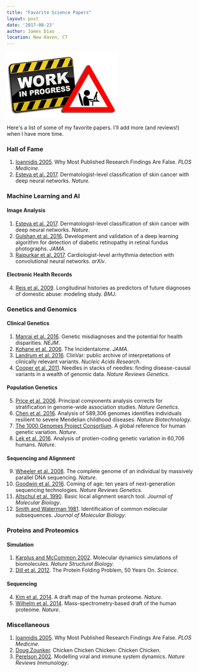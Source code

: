 ```yaml
---
title: "Favorite Science Papers"
layout: post
date: '2017-08-23'
author: James Diao
location: New Haven, CT
---
```


![In Progress](/img/in-progress.png)

Here's a list of some of my favorite papers. I'll add more (and reviews!) when I have more time. 

### Hall of Fame 
1. [Ioannidis 2005](http://journals.plos.org/plosmedicine/article?id=10.1371/journal.pmed.0020124). Why Most Published Research Findings Are False. <em>PLOS Medicine</em>.  
2. [Esteva et al. 2017](http://www.nature.com/nature/journal/v542/n7639/full/nature21056.html). Dermatologist-level classification of skin cancer with deep neural networks. <em>Nature</em>.    



### Machine Learning and AI 

#### Image Analysis
1. [Esteva et al. 2017](http://www.nature.com/nature/journal/v542/n7639/full/nature21056.html). Dermatologist-level classification of skin cancer with deep neural networks. <em>Nature</em>.    
2. [Gulshan et al. 2016](http://jamanetwork.com/journals/jama/fullarticle/211038). Development and validation of a deep learning algorithm for detection of diabetic retinopathy in retinal fundus photographs. <em>JAMA</em>.
3. [Rajpurkar et al. 2017](http://arxiv.org/pdf/1707.01836.pdf). Cardiologist-level arrhythmia detection with convolutional neural networks. <em>arXiv</em>.  

#### Electronic Health Records
4. [Reis et al. 2009](http://www.bmj.com/content/339/bmj.b3677). Longitudinal histories as predictors of future diagnoses of domestic abuse: modeling study. <em>BMJ</em>. 


### Genetics and Genomics

#### Clinical Genetics
1. [Manrai et al. 2016](http://jamanetwork.com/journals/jama/fullarticle/211038). Genetic misdiagnoses and the potential for health disparities. <em>NEJM</em>.
2. [Kohane et al. 2006](https://jamanetwork.com/journals/jama/article-abstract/211038?redirect=true). The Incidentalome. <em>JAMA</em>.  
3. [Landrum et al. 2016](http://academic.oup.com/nar/article-lookup/doi/10.1093/nar/gkv1222). ClinVar: public archive of interpretations of clinically relevant variants. <em>Nucleic Acids Research</em>. 
4. [Cooper et al. 2011](http://www.nature.com/nrg/journal/v12/n9/full/nrg3046.html). Needles in stacks of needles: finding disease-causal variants in a wealth of genomic data. <em>Nature Reviews Genetics</em>. 

#### Population Genetics
5. [Price et al. 2006](http://www.ncbi.nlm.nih.gov/pubmed/16862161). Principal components analysis corrects for stratification in genome-wide association studies. <em>Nature Genetics</em>. 
6. [Chen et al. 2016](http://www.nature.com/nbt/journal/v34/n5/full/nbt.3514.html). Analysis of 589,306 genomes identifies individuals resilient to severe Mendelian childhood diseases. <em>Nature Biotechnology</em>.
7. [The 1000 Genomes Project Consortium](http://www.nature.com/articles/nature15393). A global reference for human genetic variation. <em>Nature</em>.
8. [Lek et al. 2016](https://www.nature.com/articles/nature19057). Analysis of protien-coding genetic variation in 60,706 humans. <em>Nature</em>.  

#### Sequencing and Alignment
9. [Wheeler et al. 2008](http://www.nature.com/nature/journal/v452/n7189/full/nature06884.html). The complete genome of an individual by massively parallel DNA sequencing. <em>Nature</em>. 
10. [Goodwin et al. 2016](http://www.ncbi.nlm.nih.gov/pubmed/27184599). Coming of age: ten years of next-generation sequencing technologies. <em>Nature Reviews Genetics</em>. 
11. [Altschul et al. 1990](http://www.sciencedirect.com/science/article/pii/S0022283605803602). Basic local alignment search tool. <em>Journal of Molecular Biology</em>. 
12. [Smith and Waterman 1981](http://www.sciencedirect.com/science/article/pii/0022283681900875). Identification of common molecular subsequences. <em>Journal of Molecular Biology</em>. 


### Proteins and Proteomics

#### Simulation
1. [Karplus and McCommon 2002](http://www.nature.com/nsmb/journal/v9/n10/full/nsb1002-788a.html). Molecular dynamics simulations of biomolecules. <em>Nature Structural Biology</em>. 
2. [Dill et al. 2012](http://science.sciencemag.org/content/338/6110/1042.full). The Protein Folding Problem, 50 Years On. <em>Science</em>. 

#### Sequencing
4. [Kim et al. 2014](www.nature.com/articles/nature13302). A draft map of the human proteome. <em>Nature</em>. 
5. [Wilhelm et al. 2014](www.nature.com/articles/nature13319). Mass-spectrometry-based draft of the human proteome. <em>Nature</em>. 


### Miscellaneous
1. [Ioannidis 2005](http://journals.plos.org/plosmedicine/article?id=10.1371/journal.pmed.0020124). Why Most Published Research Findings Are False. <em>PLOS Medicine</em>.  
2. [Doug Zounker](http://isotropic.org/papers/chicken.pdf). Chicken Chicken Chicken: Chicken Chicken. 
3. [Perelson 2002](www.nature.com/nri/journal/v2/n1/full/nri700.html). Modelling viral and immune system dynamics. <em>Nature Reviews Immunology</em>. 



